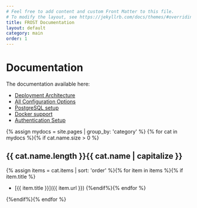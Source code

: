 ```yaml
---
# Feel free to add content and custom Front Matter to this file.
# To modify the layout, see https://jekyllrb.com/docs/themes/#overriding-theme-defaults
title: FROST Documentation
layout: default
category: main
order: 1
---
```

# Documentation

The documentation available here:
* [Deployment Architecture](architecture-packages.md)
* [All Configuration Options](settings.md)
* [PostgreSQL setup](postgresql.md)
* [Docker support](docker.md)
* [Authentication Setup](auth.md)

{% assign mydocs = site.pages | group_by: 'category' %}
{% for cat in mydocs %}{% if cat.name.size > 0 %}

## {{ cat.name.length }}{{ cat.name | capitalize }}
{% assign items = cat.items | sort: 'order' %}{% for item in items %}{% if item.title %}
* [{{ item.title }}]({{ item.url }}) {%endif%}{% endfor %}

{%endif%}{% endfor %}


